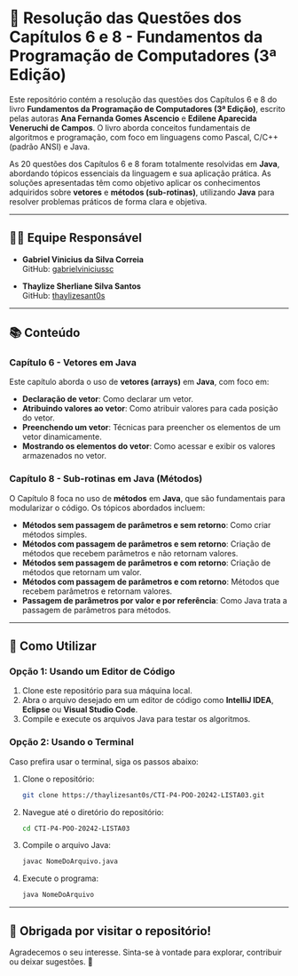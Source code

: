 # 📘 Resolução das Questões dos Capítulos 6 e 8 - Fundamentos da Programação de Computadores (3ª Edição)

Este repositório contém a resolução das questões dos Capítulos 6 e 8 do livro **Fundamentos da Programação de Computadores (3ª Edição)**, escrito pelas autoras **Ana Fernanda Gomes Ascencio** e **Edilene Aparecida Veneruchi de Campos**. O livro aborda conceitos fundamentais de algoritmos e programação, com foco em linguagens como Pascal, C/C++ (padrão ANSI) e Java.

As 20 questões dos Capítulos 6 e 8 foram totalmente resolvidas em **Java**, abordando tópicos essenciais da linguagem e sua aplicação prática. As soluções apresentadas têm como objetivo aplicar os conhecimentos adquiridos sobre **vetores** e **métodos (sub-rotinas)**, utilizando **Java** para resolver problemas práticos de forma clara e objetiva.

---

## 👩‍💻 Equipe Responsável

- **Gabriel Vinicius da Silva Correia**  
  GitHub: [gabrielviniciussc](https://github.com/gabrielviniciussc)

- **Thaylize Sherliane Silva Santos**  
  GitHub: [thaylizesant0s](https://github.com/thaylizesant0s)

---

## 📚 Conteúdo

### **Capítulo 6 - Vetores em Java**

Este capítulo aborda o uso de **vetores (arrays)** em **Java**, com foco em:

- **Declaração de vetor**: Como declarar um vetor.
- **Atribuindo valores ao vetor**: Como atribuir valores para cada posição do vetor.
- **Preenchendo um vetor**: Técnicas para preencher os elementos de um vetor dinamicamente.
- **Mostrando os elementos do vetor**: Como acessar e exibir os valores armazenados no vetor.

### **Capítulo 8 - Sub-rotinas em Java (Métodos)**

O Capítulo 8 foca no uso de **métodos** em **Java**, que são fundamentais para modularizar o código. Os tópicos abordados incluem:

- **Métodos sem passagem de parâmetros e sem retorno**: Como criar métodos simples.
- **Métodos com passagem de parâmetros e sem retorno**: Criação de métodos que recebem parâmetros e não retornam valores.
- **Métodos sem passagem de parâmetros e com retorno**: Criação de métodos que retornam um valor.
- **Métodos com passagem de parâmetros e com retorno**: Métodos que recebem parâmetros e retornam valores.
- **Passagem de parâmetros por valor e por referência**: Como Java trata a passagem de parâmetros para métodos.

---

## 🔧 Como Utilizar

### **Opção 1: Usando um Editor de Código**

1. Clone este repositório para sua máquina local.
2. Abra o arquivo desejado em um editor de código como **IntelliJ IDEA**, **Eclipse** ou **Visual Studio Code**.
3. Compile e execute os arquivos Java para testar os algoritmos.

### **Opção 2: Usando o Terminal**

Caso prefira usar o terminal, siga os passos abaixo:

1. Clone o repositório:

    ```bash
    git clone https://thaylizesant0s/CTI-P4-POO-20242-LISTA03.git
    ```

2. Navegue até o diretório do repositório:

    ```bash
    cd CTI-P4-POO-20242-LISTA03
    ```

3. Compile o arquivo Java:

    ```bash
    javac NomeDoArquivo.java
    ```

4. Execute o programa:

    ```bash
    java NomeDoArquivo
    ```

---

## 💬 Obrigada por visitar o repositório!

Agradecemos o seu interesse. Sinta-se à vontade para explorar, contribuir ou deixar sugestões. 🙂
